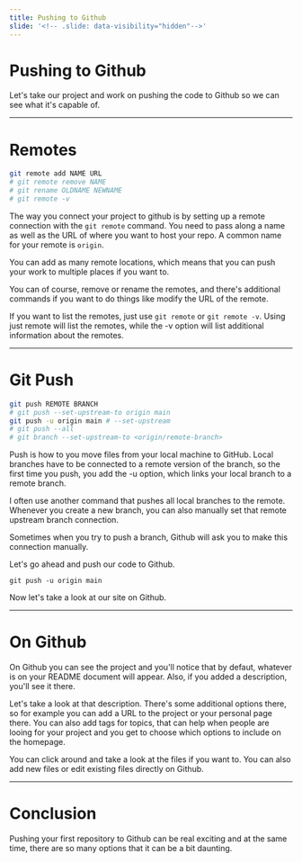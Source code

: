 ```yaml
---
title: Pushing to Github
slide: '<!-- .slide: data-visibility="hidden"-->'
---
```


<!-- .slide: data-state="layout-title" class="bg-dark"-->

# Pushing to Github

> > >

Let's take our project and work on pushing the code to Github so we can see what it's capable of.

---

# Remotes

```sh
git remote add NAME URL
# git remote remove NAME
# git rename OLDNAME NEWNAME
# git remote -v
```

> >

The way you connect your project to github is by setting up a remote connection with the `git remote` command. You need to pass along a name as well as the URL of where you want to host your repo. A common name for your remote is `origin`.

You can add as many remote locations, which means that you can push your work to multiple places if you want to.

You can of course, remove or rename the remotes, and there's additional commands if you want to do things like modify the URL of the remote.

If you want to list the remotes, just use `git remote` or `git remote -v`. Using just remote will list the remotes, while the -v option will list additional information about the remotes.

---

# Git Push

```sh
git push REMOTE BRANCH
# git push --set-upstream-to origin main
git push -u origin main # --set-upstream
# git push --all
# git branch --set-upstream-to <origin/remote-branch>
```

> >

Push is how to you move files from your local machine to GitHub. Local branches have to be connected to a remote version of the branch, so the first time you push, you add the -u option, which links your local branch to a remote branch.

I often use another command that pushes all local branches to the remote. Whenever you create a new branch, you can also manually set that remote upstream branch connection.

Sometimes when you try to push a branch, Github will ask you to make this connection manually.

Let's go ahead and push our code to Github.

`git push -u origin main`

Now let's take a look at our site on Github.

---

# On Github

> >

On Github you can see the project and you'll notice that by defaut, whatever is on your README document will appear. Also, if you added a description, you'll see it there.

Let's take a look at that description. There's some additional options there, so for example you can add a URL to the project or your personal page there. You can also add tags for topics, that can help when people are looing for your project and you get to choose which options to include on the homepage.

You can click around and take a look at the files if you want to. You can also add new files or edit existing files directly on Github.

---

# Conclusion

Pushing your first repository to Github can be real exciting and at the same time, there are so many options that it can be a bit daunting.
